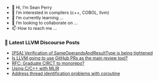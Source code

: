 - 👋 Hi, I’m Sean Perry
- 👀 I’m interested in compilers (c++, COBOL, llvm)
- 🌱 I’m currently learning ...
- 💞️ I’m looking to collaborate on ...
- 📫 How to reach me ...

<!---
s66perry/s66perry is a ✨ special ✨ repository because its `README.md` (this file) appears on your GitHub profile.
You can click the Preview link to take a look at your changes.
--->
### 📕 Latest LLVM Discourse Posts

<!-- DISCOURSE-LLVM:START -->
- [[PSA] Verification of SameOperandsAndResultType is being tightened](https://discourse.llvm.org/t/psa-verification-of-sameoperandsandresulttype-is-being-tightened/62323#post_1)
- [Is LLVM going to use GitHub PRs as the main review tool?](https://discourse.llvm.org/t/is-llvm-going-to-use-github-prs-as-the-main-review-tool/62192#post_17)
- [RFC: Graduate CIRCT to monorepo?](https://discourse.llvm.org/t/rfc-graduate-circt-to-monorepo/61890?page=4#post_78)
- [Using C/C++ with MLIR](https://discourse.llvm.org/t/using-c-c-with-mlir/3374#post_14)
- [Address thread identification problems with coroutine](https://discourse.llvm.org/t/address-thread-identification-problems-with-coroutine/62015?page=2#post_33)
<!-- DISCOURSE-LLVM:END -->
